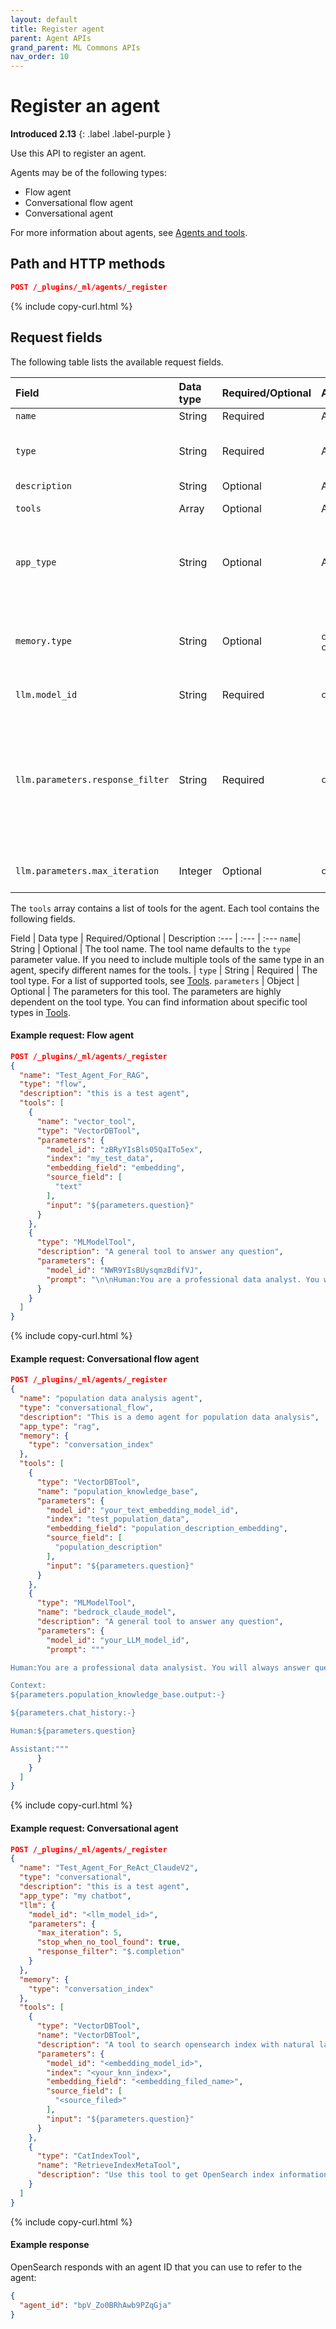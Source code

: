 ```yaml
---
layout: default
title: Register agent
parent: Agent APIs
grand_parent: ML Commons APIs
nav_order: 10
---
```


# Register an agent
**Introduced 2.13**
{: .label .label-purple }

Use this API to register an agent. 

Agents may be of the following types:

- Flow agent
- Conversational flow agent
- Conversational agent

For more information about agents, see [Agents and tools]({{site.url}}{{site.baseurl}}/ml-commons-plugin/agents-tools/index/).

## Path and HTTP methods

```json
POST /_plugins/_ml/agents/_register
```
{% include copy-curl.html %}

## Request fields

The following table lists the available request fields.

Field | Data type | Required/Optional | Agent type | Description
:---  | :--- | :--- | :--- | :---
`name`| String | Required | All | The agent name. |
`type` | String | Required | All | The agent type. Valid values are `flow`, `conversational_flow`, and `conversational`. For more information, see [Agents]({{site.url}}{{site.baseurl}}/ml-commons-plugin/agents-tools/index/). |
`description` | String | Optional| All | A description of the agent. |
`tools` | Array | Optional | All | A list of tools for the agent to execute. 
`app_type` | String | Optional | All | Specifies an optional agent category. You can then perform operations on all agents in the category. For example, you can delete all messages for RAG agents.
`memory.type` | String | Optional | `conversational_flow`, `conversational` | Specifies where to store the conversational memory. Currently, the only supported type is `conversation_index` (store the memory in a conversational system index).
`llm.model_id` | String | Required | `conversational` | The model ID of the LLM to which to send questions.
`llm.parameters.response_filter` | String | Required | `conversational` | The pattern for parsing the LLM response. For each LLM, you need to provide the field where the response is located. For example, for the Anthropic Claude model, the response is located in the `completion` field, so the pattern is `$.completion`. For OpenAI models, the pattern is `$.choices[0].message.content`.
`llm.parameters.max_iteration` | Integer | Optional | `conversational` | The maximum number of messages to send to the LLM. Default is `3`.

The `tools` array contains a list of tools for the agent. Each tool contains the following fields.

Field | Data type | Required/Optional | Description
:---  | :--- | :---
`name`| String | Optional | The tool name. The tool name defaults to the `type` parameter value. If you need to include multiple tools of the same type in an agent, specify different names for the tools. |
`type` | String | Required | The tool type. For a list of supported tools, see [Tools]({{site.url}}{{site.baseurl}}/ml-commons-plugin/agents-tools/tools/index/). 
`parameters` | Object | Optional | The parameters for this tool. The parameters are highly dependent on the tool type. You can find information about specific tool types in [Tools]({{site.url}}{{site.baseurl}}/ml-commons-plugin/agents-tools/tools/index/).

#### Example request: Flow agent

```json
POST /_plugins/_ml/agents/_register
{
  "name": "Test_Agent_For_RAG",
  "type": "flow",
  "description": "this is a test agent",
  "tools": [
    {
      "name": "vector_tool",
      "type": "VectorDBTool",
      "parameters": {
        "model_id": "zBRyYIsBls05QaITo5ex",
        "index": "my_test_data",
        "embedding_field": "embedding",
        "source_field": [
          "text"
        ],
        "input": "${parameters.question}"
      }
    },
    {
      "type": "MLModelTool",
      "description": "A general tool to answer any question",
      "parameters": {
        "model_id": "NWR9YIsBUysqmzBdifVJ",
        "prompt": "\n\nHuman:You are a professional data analyst. You will always answer question based on the given context first. If the answer is not directly shown in the context, you will analyze the data and find the answer. If you don't know the answer, just say don't know. \n\n Context:\n${parameters.vector_tool.output}\n\nHuman:${parameters.question}\n\nAssistant:"
      }
    }
  ]
}
```
{% include copy-curl.html %}

#### Example request: Conversational flow agent

```json
POST /_plugins/_ml/agents/_register
{
  "name": "population data analysis agent",
  "type": "conversational_flow",
  "description": "This is a demo agent for population data analysis",
  "app_type": "rag",
  "memory": {
    "type": "conversation_index"
  },
  "tools": [
    {
      "type": "VectorDBTool",
      "name": "population_knowledge_base",
      "parameters": {
        "model_id": "your_text_embedding_model_id",
        "index": "test_population_data",
        "embedding_field": "population_description_embedding",
        "source_field": [
          "population_description"
        ],
        "input": "${parameters.question}"
      }
    },
    {
      "type": "MLModelTool",
      "name": "bedrock_claude_model",
      "description": "A general tool to answer any question",
      "parameters": {
        "model_id": "your_LLM_model_id",
        "prompt": """

Human:You are a professional data analysist. You will always answer question based on the given context first. If the answer is not directly shown in the context, you will analyze the data and find the answer. If you don't know the answer, just say don't know. 

Context:
${parameters.population_knowledge_base.output:-}

${parameters.chat_history:-}

Human:${parameters.question}

Assistant:"""
      }
    }
  ]
}
```
{% include copy-curl.html %}

#### Example request: Conversational agent

```json
POST /_plugins/_ml/agents/_register
{
  "name": "Test_Agent_For_ReAct_ClaudeV2",
  "type": "conversational",
  "description": "this is a test agent",
  "app_type": "my chatbot",
  "llm": {
    "model_id": "<llm_model_id>",
    "parameters": {
      "max_iteration": 5,
      "stop_when_no_tool_found": true,
      "response_filter": "$.completion"
    }
  },
  "memory": {
    "type": "conversation_index"
  },
  "tools": [
    {
      "type": "VectorDBTool",
      "name": "VectorDBTool",
      "description": "A tool to search opensearch index with natural language question. If you don't know answer for some question, you should always try to search data with this tool. Action Input: <natrual language question>",
      "parameters": {
        "model_id": "<embedding_model_id>",
        "index": "<your_knn_index>",
        "embedding_field": "<embedding_filed_name>",
        "source_field": [
          "<source_filed>"
        ],
        "input": "${parameters.question}"
      }
    },
    {
      "type": "CatIndexTool",
      "name": "RetrieveIndexMetaTool",
      "description": "Use this tool to get OpenSearch index information: (health, status, index, uuid, primary count, replica count, docs.count, docs.deleted, store.size, primary.store.size)."
    }
  ]
}
```
{% include copy-curl.html %}

#### Example response

OpenSearch responds with an agent ID that you can use to refer to the agent:

```json
{
  "agent_id": "bpV_Zo0BRhAwb9PZqGja"
}
```
